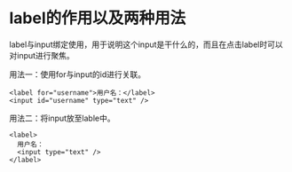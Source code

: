 # label的作用以及两种用法

label与input绑定使用，用于说明这个input是干什么的，而且在点击label时可以对input进行聚焦。

用法一：使用for与input的id进行关联。

    <label for="username">用户名：</label>
    <input id="username" type="text" />

用法二：将input放至lable中。

    <label>
      用户名：
      <input type="text" />
    </label>